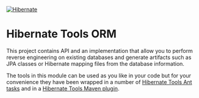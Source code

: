 <!--
  ~ Copyright 2010 - 2025 Red Hat, Inc.
  ~
  ~ Licensed under the Apache License, Version 2.0 (the "License");
  ~ you may not use this file except in compliance with the License.
  ~ You may obtain a copy of the License at
  ~
  ~     http://www.apache.org/licenses/LICENSE-2.0
  ~
  ~ Unless required by applicable law or agreed to in writing, software
  ~ distributed under the License is distributed on an "AS IS" basis,
  ~ WITHOUT WARRANTIES OR CONDITIONS OF ANY KIND, either express or implied.
  ~ See the License for the specific language governing permissions and
  ~ limitations under the License.
  -->

[![Hibernate](https://static.jboss.org/hibernate/images/hibernate_200x150.png)](https://tools.hibernate.org)

# Hibernate Tools ORM

This project contains API and an implementation that allow you to perform reverse engineering on existing databases and generate artifacts such as JPA classes or Hibernate mapping files from the database information. 

The tools in this module can be used as you like in your code but for your convenience they have been wrapped in a number of [Hibernate Tools Ant tasks](../ant) and in a [Hibernate Tools Maven plugin](../maven). 

